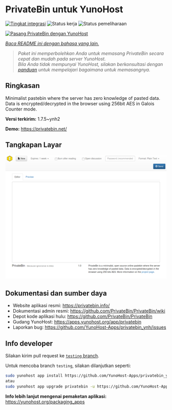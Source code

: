 <!--
N.B.: README ini dibuat secara otomatis oleh <https://github.com/YunoHost/apps/tree/master/tools/readme_generator>
Ini TIDAK boleh diedit dengan tangan.
-->

# PrivateBin untuk YunoHost

[![Tingkat integrasi](https://apps.yunohost.org/badge/integration/privatebin)](https://ci-apps.yunohost.org/ci/apps/privatebin/)
![Status kerja](https://apps.yunohost.org/badge/state/privatebin)
![Status pemeliharaan](https://apps.yunohost.org/badge/maintained/privatebin)

[![Pasang PrivateBin dengan YunoHost](https://install-app.yunohost.org/install-with-yunohost.svg)](https://install-app.yunohost.org/?app=privatebin)

*[Baca README ini dengan bahasa yang lain.](./ALL_README.md)*

> *Paket ini memperbolehkan Anda untuk memasang PrivateBin secara cepat dan mudah pada server YunoHost.*  
> *Bila Anda tidak mempunyai YunoHost, silakan berkonsultasi dengan [panduan](https://yunohost.org/install) untuk mempelajari bagaimana untuk memasangnya.*

## Ringkasan

Minimalist pastebin where the server has zero knowledge of pasted data. Data is encrypted/decrypted in the browser using 256bit AES in Galois Counter mode.


**Versi terkirim:** 1.7.5~ynh2

**Demo:** <https://privatebin.net/>

## Tangkapan Layar

![Tangkapan Layar pada PrivateBin](./doc/screenshots/bootstrap.png)

## Dokumentasi dan sumber daya

- Website aplikasi resmi: <https://privatebin.info/>
- Dokumentasi admin resmi: <https://github.com/PrivateBin/PrivateBin/wiki>
- Depot kode aplikasi hulu: <https://github.com/PrivateBin/PrivateBin>
- Gudang YunoHost: <https://apps.yunohost.org/app/privatebin>
- Laporkan bug: <https://github.com/YunoHost-Apps/privatebin_ynh/issues>

## Info developer

Silakan kirim pull request ke [`testing` branch](https://github.com/YunoHost-Apps/privatebin_ynh/tree/testing).

Untuk mencoba branch `testing`, silakan dilanjutkan seperti:

```bash
sudo yunohost app install https://github.com/YunoHost-Apps/privatebin_ynh/tree/testing --debug
atau
sudo yunohost app upgrade privatebin -u https://github.com/YunoHost-Apps/privatebin_ynh/tree/testing --debug
```

**Info lebih lanjut mengenai pemaketan aplikasi:** <https://yunohost.org/packaging_apps>
